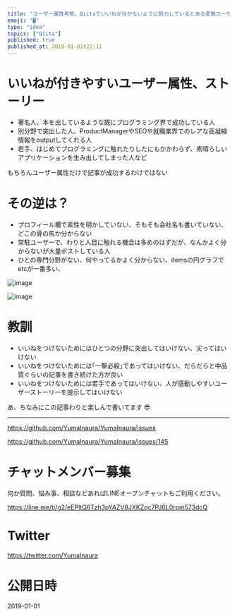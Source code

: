 ```yaml
---
title: "ユーザー属性考察。Qiitaでいいねが付かないように努力しているとある変態ユーザーのTIPS 。"
emoji: "🖥"
type: "idea"
topics: ["Qiita"]
published: true
published_at: 2019-01-01t22:11
---
```


# いいねが付きやすいユーザー属性、ストーリー

- 著名人、本を出しているような既にプログラミング界で成功している人
- 別分野で突出した人、ProductManagerやSEOや就職業界でのレアな高凝縮情報をoutputしてくれる人
- 若手、はじめてプログラミングに触れたりしたにもかかわらず、素晴らしいアプリケーションを生み出してしまった人など

もちろんユーザー属性だけで記事が成功するわけではない

# その逆は？

- プロフィール欄で素性を明かしていない、そもそも会社名も書いていない、どこの骨の馬か分からない
- 常駐ユーザーで、わりと人目に触れる機会は多めのはずだが、なんかよく分からないが大量ポストしている人
- ひとの専門分野がない、何やってるかよく分からない、itemsの円グラフでetcが一番多い、

![image](https://user-images.githubusercontent.com/13635059/50573153-a65f3100-0e11-11e9-9c39-01e88e16e927.png)

![image](https://user-images.githubusercontent.com/13635059/50573158-bd9e1e80-0e11-11e9-94f6-e0253dc3fefc.png)

# 教訓

- いいねをつけないためにはひとつの分野に突出してはいけない、尖ってはいけない
- いいねをつけないためには｢一撃必殺｣であってはいけない、だらだらと中品質ぐらいの記事を書き続けた方が良い
- いいねをつけないためには若手であってはいけない、人が感動しやすいユーザーストーリーを提示してはいけない

あ、ちなみにこの記事わりと楽しんで書いてます 😎

---

https://github.com/YumaInaura/YumaInaura/issues

https://github.com/YumaInaura/YumaInaura/issues/145








<!-- Update From Qiita API -->

# チャットメンバー募集


何か質問、悩み事、相談などあればLINEオープンチャットもご利用ください。

https://line.me/ti/g2/eEPltQ6Tzh3pYAZV8JXKZqc7PJ6L0rpm573dcQ





# Twitter


https://twitter.com/YumaInaura


<!-- Update From Qiita API -->



# 公開日時

2019-01-01

